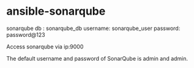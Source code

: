 # ansible-sonarqube
sonarqube db : sonarqube_db
username: sonarqube_user
password: password@123

Access sonarqube via ip:9000

The default username and password of SonarQube is admin and admin. 
